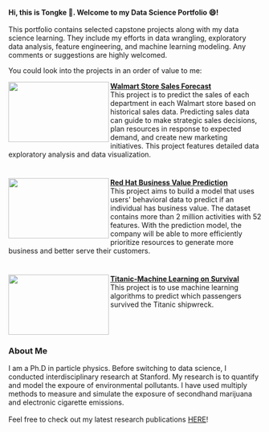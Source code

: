 
**Hi, this is Tongke :raising_hand:. Welcome to my Data Science Portfolio :smile:!**<br>
<br>This portfolio contains selected capstone projects along with my data science learning. They include my efforts in data wrangling, exploratory data analysis, feature engineering, and machine learning modeling. Any comments or suggestions are highly welcomed. 

You could look into the projects in an order of value to me:

<img align="left" width="200" height="120" src="https://github.com/tkkkkkz/Data_Science_Projects/blob/f3ce50cda28cfcc16f3959409f31a27b13baaffc/Walmart%20Sales%20Forecast/walmart-milpitas.jpg"> **[Walmart Store Sales Forecast](//github.com/tkkkkkz/Data_Science_Projects/tree/main/Walmart%20Sales%20Forecast)**<br>
This project is to predict the sales of each department in each Walmart store based on historical sales data. Predicting sales data can guide to make strategic sales decisions, plan resources in response to expected demand, and create new marketing initiatives. This project features detailed data exploratory analysis and data visualization.
#
<img align="left" width="200" height="120" src="https://github.com/tkkkkkz/Data_Science_Projects/blob/945a154ccdf640dfa618159599a3855eeb2afb56/Predicting%20Red%20Hat%20Business%20Value/Business-Value-1280x720.jpg">**[Red Hat Business Value Prediction](//github.com/tkkkkkz/Data_Science_Projects/tree/main/Predicting%20Red%20Hat%20Business%20Value)**<br>
This project aims to build a model that uses users' behavioral data to predict if an individual has business value. The dataset contains more than 2 million activities with 52 features. With the prediction model, the company will be able to more efficiently prioritize resources to generate more business and better serve their customers.
#
<img align="left" width="200" height="120" src="https://github.com/tkkkkkz/Data_Science_Projects/blob/0233155191970a378eb1346467251516951436c3/Titanic/St%C3%B6wer_Titanic.jpg">**[Titanic-Machine Learning on Survival](https://github.com/tkkkkkz/Data_Science_Projects/tree/main/Titanic)**<br>
This project is to use machine learning algorithms to predict which passengers survived the Titanic shipwreck. 
<br><br><br>
#

### About Me
I am a Ph.D in particle physics. Before switching to data science, I conducted interdisciplinary research at Stanford. My research is to quantify and model the expoure of environmental pollutants. I have used multiply methods to measure and simulate the exposure of secondhand marijuana and electronic cigarette emissions. 
<br><br>
Feel free to check out my latest research publications [HERE](https://scholar.google.com/citations?user=L5rUhVwAAAAJ&hl=en)!
